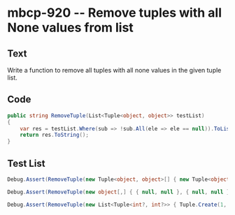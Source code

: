 # mbcp-920 -- Remove tuples with all None values from list

## Text

Write a function to remove all tuples with all none values in the given tuple list.

## Code

```csharp
public string RemoveTuple(List<Tuple<object, object>> testList)
{
    var res = testList.Where(sub => !sub.All(ele => ele == null)).ToList();
    return res.ToString();
}
```

## Test List

```csharp
Debug.Assert(RemoveTuple(new Tuple<object, object>[] { new Tuple<object, object>(null, 2), new Tuple<object, object>(null, null), new Tuple<object, object>(3, 4), new Tuple<object, object>(12, 3), new Tuple<object, object>(null, null) }).ToString() == "[(null, 2), (3, 4), (12, 3)]");
```

```csharp
Debug.Assert(RemoveTuple(new object[,] { { null, null }, { null, null }, { 3, 6 }, { 17, 3 }, { null, 1 } }) == "[(3, 6), (17, 3), (None, 1)]");
```

```csharp
Debug.Assert(RemoveTuple(new List<Tuple<int?, int?>> { Tuple.Create(1, 2), Tuple.Create(2, (int?)null), Tuple.Create(3, (int?)null), Tuple.Create(24, 3), Tuple.Create((int?)null, (int?)null) }) == "[(1, 2), (2, None), (3, None), (24, 3)]");
```
